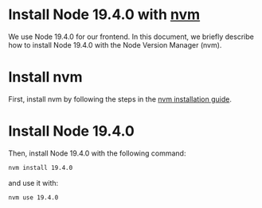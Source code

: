 # Install Node 19.4.0 with [nvm](https://github.com/nvm-sh/nvm)
We use Node 19.4.0 for our frontend. In this document, we briefly describe how to install Node 19.4.0 with the Node Version Manager (nvm).

# Install nvm
First, install nvm by following the steps in the [nvm installation guide](https://github.com/nvm-sh/nvm#install--update-script).

# Install Node 19.4.0
Then, install Node 19.4.0 with the following command:
```bash
nvm install 19.4.0
```

and use it with:
```bash
nvm use 19.4.0
```